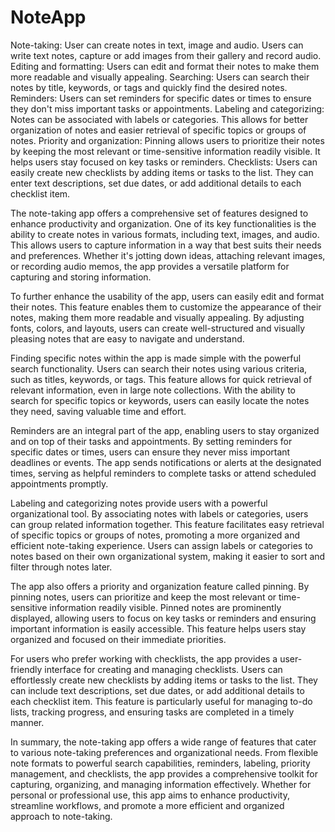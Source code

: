 # NoteApp
Note-taking: User can create notes in text, image and audio. Users can write text notes, capture or add images from their gallery and record audio.
Editing and formatting: Users can edit and format their notes to make them more readable and visually appealing.
Searching: Users can search their notes by title, keywords, or tags and quickly find the desired notes.
Reminders: Users can set reminders for specific dates or times to ensure they don't miss important tasks or appointments.
Labeling and categorizing: Notes can be associated with labels or categories. This allows for better organization of notes and easier retrieval of specific topics or groups of notes.
Priority and organization: Pinning allows users to prioritize their notes by keeping the most relevant or time-sensitive information readily visible. It helps users stay focused on key tasks or reminders.
Checklists: Users can easily create new checklists by adding items or tasks to the list. They can enter text descriptions, set due dates, or add additional details to each checklist item.


The note-taking app offers a comprehensive set of features designed to enhance productivity and organization. One of its key functionalities is the ability to create notes in various formats, including text, images, and audio. This allows users to capture information in a way that best suits their needs and preferences. Whether it's jotting down ideas, attaching relevant images, or recording audio memos, the app provides a versatile platform for capturing and storing information.

To further enhance the usability of the app, users can easily edit and format their notes. This feature enables them to customize the appearance of their notes, making them more readable and visually appealing. By adjusting fonts, colors, and layouts, users can create well-structured and visually pleasing notes that are easy to navigate and understand.

Finding specific notes within the app is made simple with the powerful search functionality. Users can search their notes using various criteria, such as titles, keywords, or tags. This feature allows for quick retrieval of relevant information, even in large note collections. With the ability to search for specific topics or keywords, users can easily locate the notes they need, saving valuable time and effort.

Reminders are an integral part of the app, enabling users to stay organized and on top of their tasks and appointments. By setting reminders for specific dates or times, users can ensure they never miss important deadlines or events. The app sends notifications or alerts at the designated times, serving as helpful reminders to complete tasks or attend scheduled appointments promptly.

Labeling and categorizing notes provide users with a powerful organizational tool. By associating notes with labels or categories, users can group related information together. This feature facilitates easy retrieval of specific topics or groups of notes, promoting a more organized and efficient note-taking experience. Users can assign labels or categories to notes based on their own organizational system, making it easier to sort and filter through notes later.

The app also offers a priority and organization feature called pinning. By pinning notes, users can prioritize and keep the most relevant or time-sensitive information readily visible. Pinned notes are prominently displayed, allowing users to focus on key tasks or reminders and ensuring important information is easily accessible. This feature helps users stay organized and focused on their immediate priorities.

For users who prefer working with checklists, the app provides a user-friendly interface for creating and managing checklists. Users can effortlessly create new checklists by adding items or tasks to the list. They can include text descriptions, set due dates, or add additional details to each checklist item. This feature is particularly useful for managing to-do lists, tracking progress, and ensuring tasks are completed in a timely manner.

In summary, the note-taking app offers a wide range of features that cater to various note-taking preferences and organizational needs. From flexible note formats to powerful search capabilities, reminders, labeling, priority management, and checklists, the app provides a comprehensive toolkit for capturing, organizing, and managing information effectively. Whether for personal or professional use, this app aims to enhance productivity, streamline workflows, and promote a more efficient and organized approach to note-taking.
